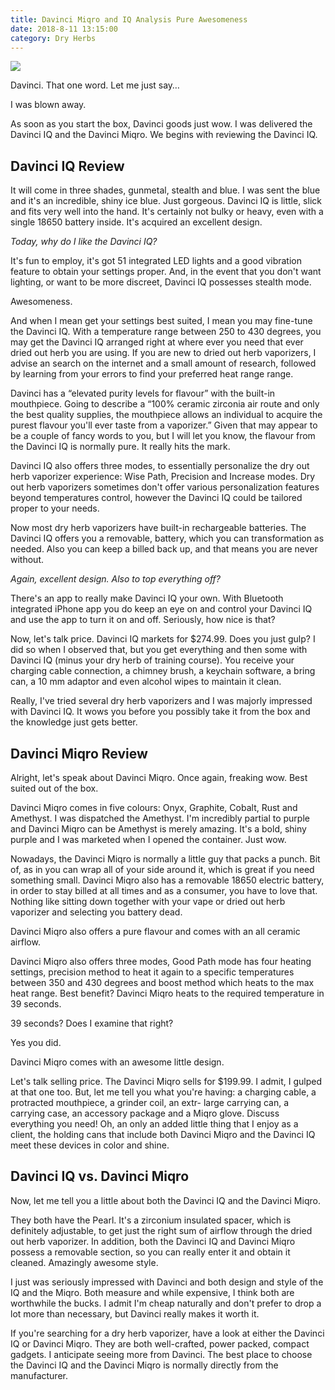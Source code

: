 ```yaml
---
title: Davinci Miqro and IQ Analysis Pure Awesomeness
date: 2018-8-11 13:15:00
category: Dry Herbs
---
```


![](/images/4.jpg)

Davinci. That one word. Let me just say…

I was blown away.

As soon as you start the box, Davinci goods just wow. I was delivered the Davinci IQ and the Davinci Miqro. We begins with reviewing the Davinci IQ.

<!-- more -->

## Davinci IQ Review

It will come in three shades, gunmetal, stealth and blue. I was sent the blue and it's an incredible, shiny ice blue. Just gorgeous. Davinci IQ is little, slick and fits very well into the hand. It's certainly not bulky or heavy, even with a single 18650 battery inside. It's acquired an excellent design.

*Today, why do I like the Davinci IQ?*

It's fun to employ, it's got 51 integrated LED lights and a good vibration feature to obtain your settings proper. And, in the event that you don't want lighting, or want to be more discreet, Davinci IQ possesses stealth mode.

Awesomeness.

And when I mean get your settings best suited, I mean you may fine-tune the Davinci IQ. With a temperature range between 250 to 430 degrees, you may get the Davinci IQ arranged right at where ever you need that ever dried out herb you are using. If you are new to dried out herb vaporizers, I advise an search on the internet and a small amount of research, followed by learning from your errors to find your preferred heat range range.

Davinci has a “elevated purity levels for flavour” with the built-in mouthpiece. Going to describe a “100% ceramic zirconia air route and only the best quality supplies, the mouthpiece allows an individual to acquire the purest flavour you'll ever taste from a vaporizer.” Given that may appear to be a couple of fancy words to you, but I will let you know, the flavour from the Davinci IQ is normally pure. It really hits the mark.

Davinci IQ also offers three modes, to essentially personalize the dry out herb vaporizer experience: Wise Path, Precision and Increase modes. Dry out herb vaporizers sometimes don't offer various personalization features beyond temperatures control, however the Davinci IQ could be tailored proper to your needs.

Now most dry herb vaporizers have built-in rechargeable batteries. The Davinci IQ offers you a removable, battery, which you can transformation as needed. Also you can keep a billed back up, and that means you are never without.

*Again, excellent design. Also to top everything off?*

There's an app to really make Davinci IQ your own. With Bluetooth integrated iPhone app you do keep an eye on and control your Davinci IQ and use the app to turn it on and off. Seriously, how nice is that?

Now, let's talk price. Davinci IQ markets for $274.99. Does you just gulp? I did so when I observed that, but you get everything and then some with Davinci IQ (minus your dry herb of training course). You receive your charging cable connection, a chimney brush, a keychain software, a bring can, a 10 mm adaptor and even alcohol wipes to maintain it clean.

Really, I've tried several dry herb vaporizers and I was majorly impressed with Davinci IQ. It wows you before you possibly take it from the box and the knowledge just gets better.

## Davinci Miqro Review

Alright, let's speak about Davinci Miqro. Once again, freaking wow. Best suited out of the box.

Davinci Miqro comes in five colours: Onyx, Graphite, Cobalt, Rust and Amethyst. I was dispatched the Amethyst. I'm incredibly partial to purple and Davinci Miqro can be Amethyst is merely amazing. It's a bold, shiny purple and I was marketed when I opened the container. Just wow.

Nowadays, the Davinci Miqro is normally a little guy that packs a punch. Bit of, as in you can wrap all of your side around it, which is great if you need something small. Davinci Miqro also has a removable 18650 electric battery, in order to stay billed at all times and as a consumer, you have to love that. Nothing like sitting down together with your vape or dried out herb vaporizer and selecting you battery dead.

Davinci Miqro also offers a pure flavour and comes with an all ceramic airflow.

Davinci Miqro also offers three modes, Good Path mode has four heating settings, precision method to heat it again to a specific temperatures between 350 and 430 degrees and boost method which heats to the max heat range. Best benefit? Davinci Miqro heats to the required temperature in 39 seconds.

39 seconds? Does I examine that right?

Yes you did.

Davinci Miqro comes with an awesome little design.

Let's talk selling price. The Davinci Miqro sells for $199.99. I admit, I gulped at that one too. But, let me tell you what you're having: a charging cable, a protracted mouthpiece, a grinder coil, an extr- large carrying can, a carrying case, an accessory package and a Miqro glove. Discuss everything you need! Oh, an only an added little thing that I enjoy as a client, the holding cans that include both Davinci Miqro and the Davinci IQ meet these devices in color and shine.

## Davinci IQ vs. Davinci Miqro

Now, let me tell you a little about both the Davinci IQ and the Davinci Miqro.

They both have the Pearl. It's a zirconium insulated spacer, which is definitely adjustable, to get just the right sum of airflow through the dried out herb vaporizer. In addition, both the Davinci IQ and Davinci Miqro possess a removable section, so you can really enter it and obtain it cleaned. Amazingly awesome style.

I just was seriously impressed with Davinci and both design and style of the IQ and the Miqro. Both measure and while expensive, I think both are worthwhile the bucks. I admit I'm cheap naturally and don't prefer to drop a lot more than necessary, but Davinci really makes it worth it.

If you're searching for a dry herb vaporizer, have a look at either the Davinci IQ or Davinci Miqro. They are both well-crafted, power packed, compact gadgets. I anticipate seeing more from Davinci. The best place to choose the Davinci IQ and the Davinci Miqro is normally directly from the manufacturer.